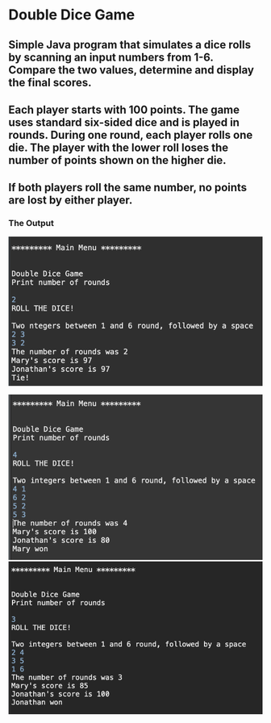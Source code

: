 # Double Dice Game


## Simple Java program that simulates a dice rolls by scanning an input numbers from 1-6. Compare the two values, determine and display the final scores.
## Each player starts with 100 points. The game uses standard six-sided dice and is played in rounds. During one round, each player rolls one die. The player with the lower roll loses the number of points shown on the higher die.
## If both players roll the same number, no points are lost by either player.



### The Output
![Screenshot 1](https://github.com/IrinaSerova/DoubleDiceGame/blob/master/images/ScreenShot1.png)



![Screenshot 2](https://github.com/IrinaSerova/DoubleDiceGame/blob/master/images/ScreenShot2.png)
![Screenshot 3](https://github.com/IrinaSerova/DoubleDiceGame/blob/master/images/ScreenShot3.png)